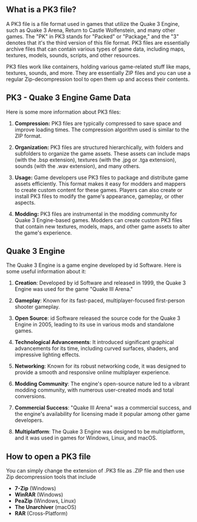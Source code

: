 ## What is a PK3 file?

A PK3 file is a file format used in games that utilize the Quake 3 Engine, such as Quake 3 Arena, Return to Castle Wolfenstein, and many other games. The "PK" in PK3 stands for "Packed" or "Package," and the "3" denotes that it's the third version of this file format. PK3 files are essentially archive files that can contain various types of game data, including maps, textures, models, sounds, scripts, and other resources.

PK3 files work like containers, holding various game-related stuff like maps, textures, sounds, and more. They are essentially ZIP files and you can use a regular Zip-decompression tool to open them up and access their contents. 

## PK3 - Quake 3 Engine Game Data

Here is some more information about PK3 files:

1.  **Compression:** PK3 files are typically compressed to save space and improve loading times. The compression algorithm used is similar to the ZIP format.
    
2.  **Organization:** PK3 files are structured hierarchically, with folders and subfolders to organize the game assets. These assets can include maps (with the .bsp extension), textures (with the .jpg or .tga extension), sounds (with the .wav extension), and many others.
    
3.  **Usage:** Game developers use PK3 files to package and distribute game assets efficiently. This format makes it easy for modders and mappers to create custom content for these games. Players can also create or install PK3 files to modify the game's appearance, gameplay, or other aspects.
    
4.  **Modding:** PK3 files are instrumental in the modding community for Quake 3 Engine-based games. Modders can create custom PK3 files that contain new textures, models, maps, and other game assets to alter the game's experience.

## Quake 3 Engine

The Quake 3 Engine is a game engine developed by id Software. Here is some useful information about it:

1.  **Creation**: Developed by id Software and released in 1999, the Quake 3 Engine was used for the game "Quake III Arena."
    
2.  **Gameplay**: Known for its fast-paced, multiplayer-focused first-person shooter gameplay.
    
3.  **Open Source**: id Software released the source code for the Quake 3 Engine in 2005, leading to its use in various mods and standalone games.
    
4.  **Technological Advancements**: It introduced significant graphical advancements for its time, including curved surfaces, shaders, and impressive lighting effects.
    
5.  **Networking**: Known for its robust networking code, it was designed to provide a smooth and responsive online multiplayer experience.
    
6.  **Modding Community**: The engine's open-source nature led to a vibrant modding community, with numerous user-created mods and total conversions.
      
7.  **Commercial Success**: "Quake III Arena" was a commercial success, and the engine's availability for licensing made it popular among other game developers.
        
8.  **Multiplatform**: The Quake 3 Engine was designed to be multiplatform, and it was used in games for Windows, Linux, and macOS.

## How to open a PK3 file

You can simply change the extension of .PK3 file as .ZIP file and then use Zip decompression tools that include

- **7-Zip** (Windows)
- **WinRAR** (Windows)
- **PeaZip** (Windows, Linux)
- **The Unarchiver** (macOS)
- **RAR** (Cross-Platform)
